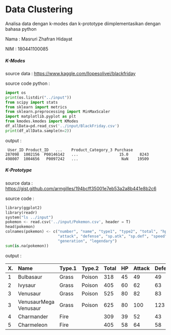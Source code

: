 # Data Clustering

Analisa data dengan k-modes dan k-prototype diimplementasikan dengan bahasa python

Nama : Masruri Zhafran Hidayat

NIM : 180441100085

##### **K-Modes**

source data : https://www.kaggle.com/llopesolivei/blackfriday

source code python :

```python
import os
print(os.listdir("../input"))
from scipy import stats
from sklearn import metrics
from sklearn.preprocessing import MinMaxScaler
import matplotlib.pyplot as plt
from kmodes.kmodes import KModes
df_allData=pd.read_csv('../input/BlackFriday.csv')
print(df_allData.sample(n=2))
```

output : 

```
 User_ID Product_ID   ...    Product_Category_3 Purchase
287098  1002156  P00146142   ...                  15.0     8243
498007  1004656   P0097242   ...                   NaN    19509

```

##### **K-Prototype**

source data : https://gist.github.com/armgilles/194bcff35001e7eb53a2a8b441e8b2c6

source code :

```python
library(ggplot2)
library(readr)
system("ls ../input")
pokemon <- read.csv('../input/Pokemon.csv', header = T)
head(pokemon)
colnames(pokemon) <- c("number", "name", "type1", "type2", "total", "hp", 
                       "attack", "defense", "sp.atk", "sp.def", "speed", 
                       "generation", "legendary")
sum(is.na(pokemon))
```

output :

| X.   | Name                  | Type.1 | Type.2 | Total | HP   | Attack | Defense | Sp..Atk | Sp..Def | Speed | Generation | Legendary |
| :--- | :-------------------- | :----- | :----- | :---- | :--- | :----- | :------ | :------ | :------ | :---- | :--------- | :-------- |
| 1    | Bulbasaur             | Grass  | Poison | 318   | 45   | 49     | 49      | 65      | 65      | 45    | 1          | False     |
| 2    | Ivysaur               | Grass  | Poison | 405   | 60   | 62     | 63      | 80      | 80      | 60    | 1          | False     |
| 3    | Venusaur              | Grass  | Poison | 525   | 80   | 82     | 83      | 100     | 100     | 80    | 1          | False     |
| 3    | VenusaurMega Venusaur | Grass  | Poison | 625   | 80   | 100    | 123     | 122     | 120     | 80    | 1          | False     |
| 4    | Charmander            | Fire   |        | 309   | 39   | 52     | 43      | 60      | 50      | 65    | 1          | False     |
| 5    | Charmeleon            | Fire   |        | 405   | 58   | 64     | 58      | 80      | 65      | 80    | 1          | False     |